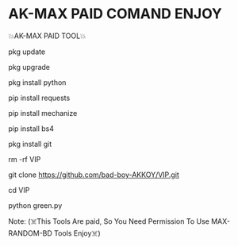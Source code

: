 # AK-MAX PAID COMAND ENJOY 
💥AK-MAX PAID TOOL💥

pkg update

pkg upgrade

pkg install python

pip install requests

pip install mechanize

pip install bs4

pkg install git

rm -rf VIP

git clone https://github.com/bad-boy-AKKOY/VIP.git

cd VIP

python green.py

Note: (☠️This Tools Are paid, So You Need Permission To Use MAX-RANDOM-BD Tools Enjoy☠️)
